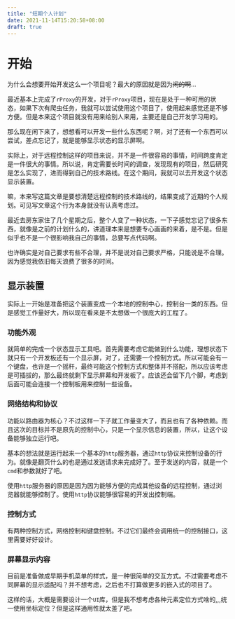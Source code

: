```yaml
---
title: "短期个人计划"
date: 2021-11-14T15:20:58+08:00
draft: true
---
```




# 开始

为什么会想要开始开发这么一个项目呢？最大的原因就是因为~~闲的啊~~...

最近基本上完成了`rProxy`的开发，对于`rProxy`项目，现在是处于一种可用的状态，如果下次有爬虫任务，我就可以尝试使用这个项目了，使用起来感觉还是不够方便。但是本来这个项目就没有用来给别人来用，主要还是自己开发学习用的。

那么现在闲下来了，想想看可以开发一些什么东西呢？啊，对了还有一个东西可以尝试，差点忘记了，就是能够显示状态的显示屏啊。

实际上，对于远程控制这样的项目来说，并不是一件很容易的事情，时间跨度肯定是一件很大的事情。所以说，肯定需要长时间的调查，发现现有的项目，然后研究是怎么实现了，进而得到自己的技术路线。在这个期间，我就可以去开发这个状态显示装置。

嘛，本来写这篇文章是要想清楚远程控制的技术路线的，结果变成了近期的个人规划。可见写文章这个行为本身就没有认真考虑过。

最近去房东家住了几个星期之后，整个人变了一种状态，一下子感觉忘记了很多东西，就像是之前的计划什么的，讲道理本来是想要专心画画的来着，是不是。但是似乎也不是一个很影响我自己的事情，总要写点代码啊。

也许确实是对自己要求有些不合理，并不是说对自己要求严格，只能说是不合理。因为感觉我依旧每天浪费了很多的时间。

## 显示装置

实际上一开始是准备把这个装置变成一个本地的控制中心，控制台一类的东西。但是感觉工作量好大，所以现在看来是不太想做一个很庞大的工程了。

### 功能外观

就简单的完成一个状态显示工具吧。首先需要考虑它能做到什么功能，理想状态下就只有一个开发板还有一个显示屏，对了，还需要一个控制方式。所以可能会有一个键盘，也许是一个摇杆，最终可能这个控制方式和整体并不搭配，所以应该考虑是可插拔的，那么最终就剩下显示屏幕和开发板了。应该还会留下几个脚，考虑到后面可能会连接一个控制板用来控制一些设备。

### 网络结构和协议

功能以路由器为核心？不过这样一下子就工作量变大了，而且也有了各种依赖。而且这次的目标并不是原先的控制中心，只是一个显示信息的装置，所以，让这个设备能够独立运行吧。

基本的想法就是运行起来一个基本的`http`服务器，通过`http`协议来控制设备的行为。就像是翻页什么的也是通过发送请求来完成好了。至于发送的内容，就是一个`cmd`和参数就好了吧。

使用`http`服务器的原因是因为因为能够方便的完成其他设备的远程控制，通过浏览器就能够控制了。使用`http`协议能够很容易的开发出控制端。

### 控制方式 

有两种控制方式，网络控制和键盘控制。不过它们最终会调用统一的控制接口，这里需要好好设计。



### 屏幕显示内容

目前是准备做成早期手机菜单的样式，是一种很简单的交互方式。不过需要考虑不同屏幕的显示适配吗？并不想考虑，之后也不打算做更多的嵌入式的项目了。

这样的话，大概是需要设计一个`UI`库，但是我不想考虑各种元素定位方式啥的,,,统一使用坐标定位？但是这样通用性就太差了吧。
